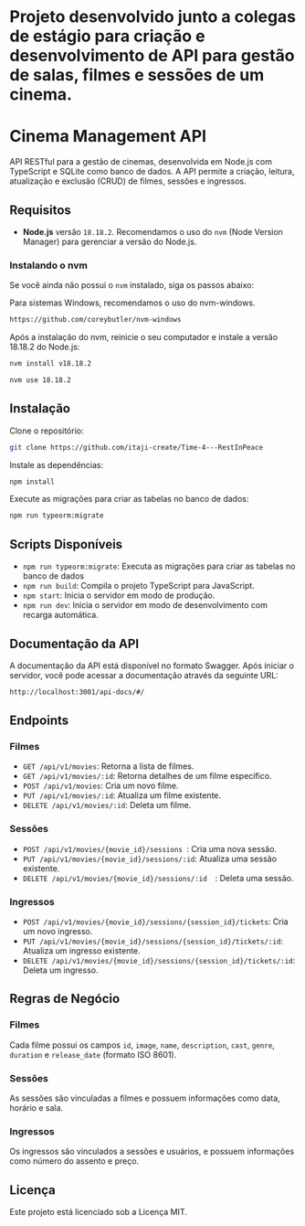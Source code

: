 # Projeto desenvolvido junto a colegas de estágio para criação e desenvolvimento de API para gestão de salas, filmes e sessões de um cinema.

# Cinema Management API

API RESTful para a gestão de cinemas, desenvolvida em Node.js com TypeScript e SQLite como banco de dados. A API permite a criação, leitura, atualização e exclusão (CRUD) de filmes, sessões e ingressos.

## Requisitos

- **Node.js** versão `18.18.2`. Recomendamos o uso do `nvm` (Node Version Manager) para gerenciar a versão do Node.js.

### Instalando o nvm

Se você ainda não possui o `nvm` instalado, siga os passos abaixo:

Para sistemas Windows, recomendamos o uso do nvm-windows.

```bash
https://github.com/coreybutler/nvm-windows
```

Após a instalação do nvm, reinicie o seu computador e instale a versão 18.18.2 do Node.js:

```bash
nvm install v18.18.2
```

```bash
nvm use 18.18.2
```

## Instalação

Clone o repositório:

```bash
git clone https://github.com/itaji-create/Time-4---RestInPeace
```

Instale as dependências:

```bash
npm install
```

Execute as migrações para criar as tabelas no banco de dados:

```bash
npm run typeorm:migrate
```

## Scripts Disponíveis

- `npm run typeorm:migrate`: Executa as migrações para criar as tabelas no banco de dados
- `npm run build`: Compila o projeto TypeScript para JavaScript.
- `npm start`: Inicia o servidor em modo de produção.
- `npm run dev`: Inicia o servidor em modo de desenvolvimento com recarga automática.

## Documentação da API

A documentação da API está disponível no formato Swagger. Após iniciar o servidor, você pode acessar a documentação através da seguinte URL:

```bash
http://localhost:3001/api-docs/#/
```

## Endpoints

### Filmes

- `GET /api/v1/movies`: Retorna a lista de filmes.
- `GET /api/v1/movies/:id`: Retorna detalhes de um filme específico.
- `POST /api/v1/movies`: Cria um novo filme.
- `PUT /api/v1/movies/:id`: Atualiza um filme existente.
- `DELETE /api/v1/movies/:id`: Deleta um filme.

### Sessões

- `POST /api/v1/movies/{movie_id}/sessions `: Cria uma nova sessão.
- `PUT /api/v1/movies/{movie_id}/sessions/:id`: Atualiza uma sessão existente.
- `DELETE /api/v1/movies/{movie_id}/sessions/:id  `: Deleta uma sessão.

### Ingressos

- `POST /api/v1/movies/{movie_id}/sessions/{session_id}/tickets`: Cria um novo ingresso.
- `PUT /api/v1/movies/{movie_id}/sessions/{session_id}/tickets/:id`: Atualiza um ingresso existente.
- `DELETE /api/v1/movies/{movie_id}/sessions/{session_id}/tickets/:id`: Deleta um ingresso.

## Regras de Negócio

### Filmes

Cada filme possui os campos `id`, `image`, `name`, `description`, `cast`, `genre`, `duration` e `release_date` (formato ISO 8601).

### Sessões

As sessões são vinculadas a filmes e possuem informações como data, horário e sala.

### Ingressos

Os ingressos são vinculados a sessões e usuários, e possuem informações como número do assento e preço.

## Licença

Este projeto está licenciado sob a Licença MIT.
